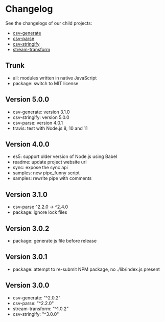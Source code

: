 
# Changelog

See the changelogs of our child projects:

* [csv-generate](https://github.com/adaltas/node-csv-generate/blob/master/CHANGELOG.md)
* [csv-parse](https://github.com/adaltas/node-csv-parse/blob/master/CHANGELOG.md)
* [csv-stringify](https://github.com/adaltas/node-csv-stringify/blob/master/CHANGELOG.md)
* [stream-transform](https://github.com/adaltas/node-stream-transform/blob/master/CHANGELOG.md)

## Trunk

* all: modules written in native JavaScript
* package: switch to MIT license

## Version 5.0.0

* csv-generate: version 3.1.0
* csv-stringify: version 5.0.0
* csv-parse: version 4.0.1
* travis: test with Node.js 8, 10 and 11

## Version 4.0.0

* es5: support older version of Node.js using Babel
* readme: update project website url
* sync: expose the sync api
* samples: new pipe_funny script
* samples: rewrite pipe with comments

## Version 3.1.0

* csv-parse  ^2.2.0  →  ^2.4.0
* package: ignore lock files

## Version 3.0.2

* package: generate js file before release

## Version 3.0.1

* package: attempt to re-submit NPM package, no ./lib/index.js present

## Version 3.0.0

* csv-generate: "^2.0.2"
* csv-parse: "^2.2.0"
* stream-transform: "^1.0.2"
* csv-stringify: "^3.0.0"
